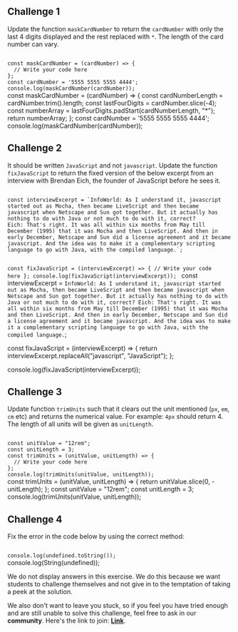 ## Challenge 1
Update the function `maskCardNumber` to return the `cardNumber` with only the last 4 digits displayed and the rest replaced with `*`. The length of the card number can vary.

<codeblock language="javascript" type="exercise" testMode="fixedInput" showSolution="false">
<code>
const maskCardNumber = (cardNumber) => {
  // Write your code here
};
const cardNumber = '5555 5555 5555 4444';
console.log(maskCardNumber(cardNumber));
</code>
<solution>
const maskCardNumber = (cardNumber) => {
  const cardNumberLength = cardNumber.trim().length;
  const lastFourDigits = cardNumber.slice(-4);
  const numberArray = lastFourDigits.padStart(cardNumberLength, "*");
  return numberArray;
};
const cardNumber = '5555 5555 5555 4444';
console.log(maskCardNumber(cardNumber));
</solution>
</codeblock>

## Challenge 2

It should be written `JavaScript` and not `javascript`.
Update the function `fixJavaScript` to return the fixed version of the below excerpt from an interview with Brendan Eich, the founder of JavaScript before he sees it.

<codeblock language="javascript" type="exercise" testMode="fixedInput" showSolution="false">
<code>
const interviewExcerpt = `InfoWorld: As I understand it, javascript started out as Mocha, then became LiveScript and then became javascript when Netscape and Sun got together. But it actually has nothing to do with Java or not much to do with it, correct?
Eich: That's right. It was all within six months from May till December (1995) that it was Mocha and then LiveScript. And then in early December, Netscape and Sun did a license agreement and it became javascript. And the idea was to make it a complementary scripting language to go with Java, with the compiled language.`;

const fixJavaScript = (interviewExcerpt) => {
  // Write your code here
};
console.log(fixJavaScript(interviewExcerpt));
</code>
<solution>
const interviewExcerpt = `InfoWorld: As I understand it, javascript started out as Mocha, then became LiveScript and then became javascript when Netscape and Sun got together. But it actually has nothing to do with Java or not much to do with it, correct?
Eich: That's right. It was all within six months from May till December (1995) that it was Mocha and then LiveScript. And then in early December, Netscape and Sun did a license agreement and it became javascript. And the idea was to make it a complementary scripting language to go with Java, with the compiled language.`;

const fixJavaScript = (interviewExcerpt) => {
  return interviewExcerpt.replaceAll("javascript", "JavaScript");
};

console.log(fixJavaScript(interviewExcerpt));
</solution>
</codeblock>

## Challenge 3

Update function `trimUnits` such that it clears out the unit mentioned (`px`, `em`, `cm` etc) and returns the numerical value.
For example: `4px` should return 4. The length of all units will be given as `unitLength`.

<codeblock language="javascript" type="exercise" testMode="fixedInput" showSolution="false">
<code>
const unitValue = "12rem";
const unitLength = 3;
const trimUnits = (unitValue, unitLength) => {
  // Write your code here
};
console.log(trimUnits(unitValue, unitLength));
</code>
<solution>
const trimUnits = (unitValue, unitLength) => {
  return unitValue.slice(0, -unitLength);
};
const unitValue = "12rem";
const unitLength = 3;
console.log(trimUnits(unitValue, unitLength));
</solution>
</codeblock>

## Challenge 4
Fix the error in the code below
by using the correct method:

<codeblock language="javascript" type="exercise" testMode="fixedInput" showSolution="false">
<code>
console.log(undefined.toString());
</code>
<solution>
console.log(String(undefined));
</solution>
</codeblock>

We do not display answers in this exercise.
We do this because we want students to challenge
themselves and not give in to the temptation of taking
a peek at the solution.

We also don't want to leave you stuck, so if you feel
you have tried enough and are still unable to solve
this challenge, feel free to ask in our **community**.
Here's the link to join: **[Link](https://bigbinaryacademy.slack.com/join/shared_invite/zt-23dvxwolx-U9LYYbv4ycmODEA1cbNFgA#/shared-invite/email)**.
